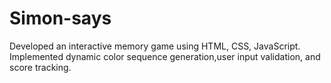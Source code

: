 # Simon-says
Developed an interactive memory game using HTML, CSS, JavaScript.
Implemented dynamic color sequence generation,user input validation, and score tracking.
